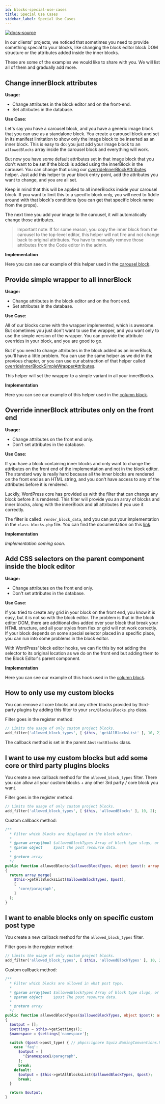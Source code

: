 ```yaml
---
id: blocks-special-use-cases
title: Special Use Cases
sidebar_label: Special Use Cases
---
```


[![docs-source](https://img.shields.io/badge/source-eigthshift--frontend--libs-yellow?style=for-the-badge&logo=javascript&labelColor=2a2a2a)](https://github.com/infinum/eightshift-frontend-libs/blob/4.0.0/blocks/init/src/blocks/)

In our clients' projects, we noticed that sometimes you need to provide something special to your blocks, like changing the block editor block DOM structure or the attributes added inside the inner blocks.

These are some of the examples we would like to share with you. We will list all of them and gradually add more.

## Change innerBlock attributes

**Usage:**

- Change attributes in the block editor and on the front-end.
- Set attributes in the database.

**Use Case:**

Let's say you have a carousel block, and you have a generic image block that you can use as a standalone block. You create a carousel block and set in its manifest limitation to show only the image block to be inserted as an inner block. This is easy to do: you just add your image block to an `allowedBlocks` array inside the carousel block and everything will work.

But now you have some default attributes set in that image block that you don't want to be set if the block is added using the innerBlock in the carousel. You can change that using our [overrideInnerBlockAttributes](helpers-javascript#overrideinnerblockattributes) helper. Just add this helper to your block entry point, add the attributes you want to change, and you are all set.

Keep in mind that this will be applied to all innerBlocks inside your carousel block. If you want to limit this to a specific block only, you will need to fiddle around with that block's conditions (you can get that specific block name from the props).

The next time you add your image to the carousel, it will automatically change those attributes.

> Important note: If for some reason, you copy the inner block from the carousel to the top-level editor, this helper will not fire and not change back to original attributes. You have to manually remove those attributes from the Code editor in the admin.

**Implementation**

Here you can see our example of this helper used in the [carousel block](https://github.com/infinum/eightshift-frontend-libs/blob/develop/blocks/init/src/Blocks/custom/carousel/carousel-block.js).

## Provide simple wrapper to all innerBlock

**Usage:**
- Change attributes in the block editor and on the front end.
- Set attributes in the database.

**Use Case:**

All of our blocks come with the wrapper implemented, which is awesome. But sometimes you just don't want to use the wrapper, and you want only to use the simple version of the wrapper. You can provide the attribute overrides in your block, and you are good to go.

But if you need to change attributes in the block added as an innerBlock, you'll have a little problem. You can use the same helper as we did in the previous chapter, or you can use our abstraction of that helper called [overrideInnerBlockSimpleWrapperAttributes](helpers-javascript#overrideinnerblocksimplewrapperattributes).

This helper will set the wrapper to a simple variant in all your innerBlocks.

**Implementation**

Here you can see our example of this helper used in the [column block](https://github.com/infinum/eightshift-frontend-libs/blob/develop/blocks/init/src/Blocks/custom/column/column-block.js).

## Override innerBlock attributes only on the front end

**Usage:**

- Change attributes on the front end only.
- Don't set attributes in the database.

**Use Case:**

If you have a block containing inner blocks and only want to change the attributes on the front end of the implementation and not in the block editor. The standard way is really hard because all the inner blocks are rendered on the front end as an HTML string, and you don't have access to any of the attributes before it is rendered.

Luckily, WordPress core has provided us with the filter that can change any block before it is rendered. This filter will provide you an array of blocks and inner blocks, along with the innerBlock and all attributes if you use it correctly.

The filter is called: `render_block_data`, and you can put your implementation in the `class-blocks.php` file. You can find the documentation on this [link](https://developer.wordpress.org/reference/hooks/render_block_data/).

**Implementation**

*Implementation coming soon.*

## Add CSS selectors on the parent component inside the block editor

**Usage:**

- Change attributes on the front end only.
- Don't set attributes in the database.

**Use Case:**

If you tried to create any grid in your block on the front end, you know it is easy, but it is not so with the block editor. The problem is that in the block editor DOM, there are additional divs added over your block that break your HTML structure, and all your styles from flex or grid will not work correctly. If your block depends on some special selector placed in a specific place, you can run into some problems in the block editor.

With WordPress' block editor hooks, we can fix this by not adding the selector to its original location as we do on the front end but adding them to the Block Editor's parent component.

**Implementation**

Here you can see our example of this hook used in the [column block](https://github.com/infinum/eightshift-frontend-libs/blob/develop/blocks/init/src/Blocks/custom/column/column-hooks.js).

## How to only use my custom blocks

You can remove all core blocks and any other blocks provided by third-party plugins by adding this filter to your `src/Blocks/Blocks.php` class.

Filter goes in the register method:
```php
// Limits the usage of only custom project blocks.
add_filter('allowed_block_types', [ $this, 'getAllBlocksList' ], 10, 2);
```

The callback method is set in the parent `AbstractBlocks` class.

## I want to use my custom blocks but add some core or third party plugins blocks

You create a new callback method for the `allowed_block_types` filter. There you can allow all your custom blocks + any other 3rd party / core block you want.

Filter goes in the register method:
```php
// Limits the usage of only custom project blocks.
add_filter('allowed_block_types', [ $this, 'allowedBlocks' ], 10, 2);
```

Custom callback method:
```php
/**
  * Filter which blocks are displayed in the block editor.
  *
  * @param array|bool $allowedBlockTypes Array of block type slugs, or boolean to enable/disable all.
  * @param object     $post The post resource data.
  *
  * @return array
  */
public function allowedBlocks($allowedBlockTypes, object $post): array
{
  return array_merge(
    $this->getAllBlocksList($allowedBlockTypes, $post),
    [
      'core/paragraph',
    ]
  );
}
```

## I want to enable blocks only on specific custom post type

You create a new callback method for the `allowed_block_types` filter.

Filter goes in the register method:
```php
// Limits the usage of only custom project blocks.
add_filter('allowed_block_types', [ $this, 'allowedBlockTypes' ], 10, 2);
```

Custom callback method:
```php
/**
  * Filter which blocks are allowed in what post type.
  *
  * @param array|bool $allowedBlockTypes Array of block type slugs, or boolean to enable/disable all.
  * @param object     $post The post resource data.
  *
  * @return array
  */
public function allowedBlockTypes($allowedBlockTypes, object $post): array
{
  $output = [];
  $settings = $this->getSettings();
  $namespace = $settings['namespace'];

  switch ($post->post_type) { // phpcs:ignore Squiz.NamingConventions.ValidVariableName.NotCamelCaps
    case 'faq':
      $output = [
        "{$namespace}/paragraph",
      ];
      break;
    default:
      $output = $this->getAllBlocksList($allowedBlockTypes, $post);
      break;
  }

  return $output;
}
```

<div class="legacy-badge legacy-badge--v5"></div>
